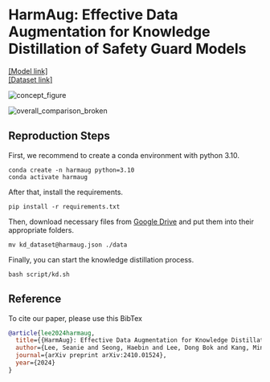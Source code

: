# HarmAug: Effective Data Augmentation for Knowledge Distillation of Safety Guard Models

[[Model link]](https://huggingface.co/AnonHB/HarmAug_Guard_Model_deberta_v3_large_finetuned)  
[[Dataset link]](https://huggingface.co/datasets/AnonHB/HarmAug_generated_dataset)


![concept_figure](https://github.com/user-attachments/assets/3e61f7c6-e0c2-4107-bb4e-9b4d2c7ba961)

![overall_comparison_broken](https://github.com/user-attachments/assets/03cc0fa5-e9dc-4d78-a5b8-a2c122672fea)


## Reproduction Steps

First, we recommend to create a conda environment with python 3.10.
```
conda create -n harmaug python=3.10
conda activate harmaug
```


After that, install the requirements.
```
pip install -r requirements.txt
```


Then, download necessary files from [Google Drive](https://drive.google.com/drive/folders/1oLUMPauXYtEBP7rvbULXL4hHp9Ck_yqg?usp=drive_link) and put them into their appropriate folders.
```
mv kd_dataset@harmaug.json ./data
```


Finally, you can start the knowledge distillation process.
```
bash script/kd.sh
```

## Reference
To cite our paper, please use this BibTex
```bibtex
@article{lee2024harmaug,
  title={{HarmAug}: Effective Data Augmentation for Knowledge Distillation of Safety Guard Models},
  author={Lee, Seanie and Seong, Haebin and Lee, Dong Bok and Kang, Minki and Chen, Xiaoyin and Wagner, Dominik and Bengio, Yoshua and Lee, Juho and Hwang, Sung Ju},
  journal={arXiv preprint arXiv:2410.01524},
  year={2024}
}
```

